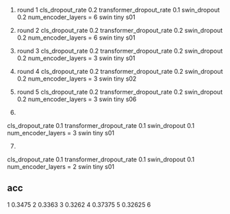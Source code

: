 1. round 1
cls_dropout_rate 0.2
transformer_dropout_rate 0.1
swin_dropout 0.2
num_encoder_layers = 6
swin tiny
s01

2. round 2
cls_dropout_rate 0.2
transformer_dropout_rate 0.2
swin_dropout 0.2
num_encoder_layers = 6
swin tiny
s01

3. round 3
cls_dropout_rate 0.2
transformer_dropout_rate 0.2
swin_dropout 0.2
num_encoder_layers = 3
swin tiny
s01

4. round 4
cls_dropout_rate 0.2
transformer_dropout_rate 0.2
swin_dropout 0.2
num_encoder_layers = 3
swin tiny
s02

5. round 5
cls_dropout_rate 0.2
transformer_dropout_rate 0.2
swin_dropout 0.2
num_encoder_layers = 3
swin tiny
s06

6.
cls_dropout_rate 0.1
transformer_dropout_rate 0.1
swin_dropout 0.1
num_encoder_layers = 3
swin tiny
s01

7.
cls_dropout_rate 0.1
transformer_dropout_rate 0.1
swin_dropout 0.1
num_encoder_layers = 2
swin tiny
s01

## acc
1   0.3475
2   0.3363
3   0.3262
4   0.37375
5   0.32625
6   